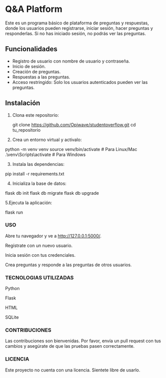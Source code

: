 # Q&A Platform

Este es un programa básico de plataforma de preguntas y respuestas, donde los usuarios pueden registrarse, iniciar sesión, hacer preguntas y responderlas. Si no has iniciado sesión, no podrás ver las preguntas.

## Funcionalidades

- Registro de usuario con nombre de usuario y contraseña.
- Inicio de sesión.
- Creación de preguntas.
- Respuestas a las preguntas.
- Acceso restringido: Solo los usuarios autenticados pueden ver las preguntas.

## Instalación

1. Clona este repositorio:


   git clone https://github.com/Opiwave/studentoverflow.git
   cd tu_repositorio

2. Crea un entorno virtual y actívalo:

  python -m venv venv
  source venv/bin/activate  # Para Linux/Mac
  .\venv\Scripts\activate    # Para Windows

3. Instala las dependencias:

  pip install -r requirements.txt

4. Inicializa la base de datos:

  flask db init
  flask db migrate
  flask db upgrade

5.Ejecuta la aplicación:

  flask run

### USO

Abre tu navegador y ve a http://127.0.0.1:5000/.

Regístrate con un nuevo usuario.

Inicia sesión con tus credenciales.

Crea preguntas y responde a las preguntas de otros usuarios.

### TECNOLOGIAS UTILIZADAS
Python

Flask

HTML

SQLite

### CONTRIBUCIONES
Las contribuciones son bienvenidas. Por favor, envía un pull request con tus cambios y asegúrate de que las pruebas pasen correctamente.

### LICENCIA
Este proyecto no cuenta con una licencia. Sientete libre de usarlo.
